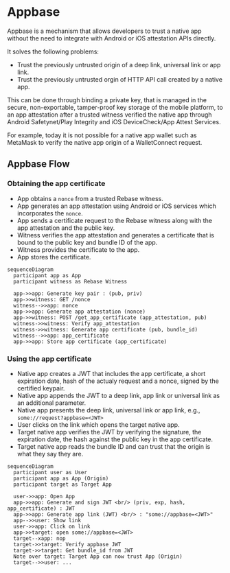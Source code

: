 # Appbase

Appbase is a mechanism that allows developers to trust a native app without the need to integrate with Android or iOS attestation APIs directly.

It solves the following problems:

- Trust the previously untrusted origin of a deep link, universal link or app link.
- Trust the previously untrusted orgin of HTTP API call created by a native app.

This can be done through binding a private key, that is managed in the secure, non-exportable, tamper-proof key storage of the mobile platform, to an app attestation after a trusted witness verified the native app through Android Safetynet/Play Integrity and iOS DeviceCheck/App Attest Services. 

For example, today it is not possible for a native app wallet such as MetaMask to verify the native app origin of a WalletConnect request.

## Appbase Flow

### Obtaining the app certificate

- App obtains a `nonce` from a trusted Rebase witness.
- App generates an app attestation using Android or iOS services which incorporates the `nonce`.
- App sends a certificate request to the Rebase witness along with the app attestation and the public key.
- Witness verifies the app attestation and generates a certificate that is bound to the public key and bundle ID of the app.
- Witness provides the certificate to the app.
- App stores the certificate.

```mermaid
sequenceDiagram
  participant app as App
  participant witness as Rebase Witness

  app->>app: Generate key pair : (pub, priv)
  app->>witness: GET /nonce
  witness-->>app: nonce
  app->>app: Generate app attestation (nonce)
  app->>witness: POST /get_app_certificate (app_attestation, pub)
  witness->>witness: Verify app_attestation
  witness->>witness: Generate app certificate (pub, bundle_id)
  witness-->>app: app_certificate
  app->>app: Store app certificate (app_certificate)
```

### Using the app certificate

- Native app creates a JWT that includes the app certificate, a short expiration date, hash of the actualy request and a nonce, signed by the certified keypair.
- Native app appends the JWT to a deep link, app link or universal link as an additional parameter.
- Native app presents the deep link, universal link or app link, e.g., `some://request?appbase=<JWT>`
- User clicks on the link which opens the target native app.
- Target native app verifies the JWT by verifying the signature, the expiration date, the hash against the public key in the app certificate.
- Target native app reads the bundle ID and can trust that the origin is what they say they are.

```mermaid
sequenceDiagram
  participant user as User
  participant app as App (Origin)
  participant target as Target App

  user->>app: Open App
  app->>app: Generate and sign JWT <br/> (priv, exp, hash, app_certificate) : JWT
  app->>app: Generate app link (JWT) <br/> : "some://appbase=<JWT>"
  app-->>user: Show link
  user->>app: Click on link
  app->>target: open some://appbase=<JWT>
  target--xapp: nop
  target->>target: Verify appbase JWT
  target->>target: Get bundle_id from JWT
  Note over target: Target App can now trust App (Origin)  
  target-->>user: ...
```
